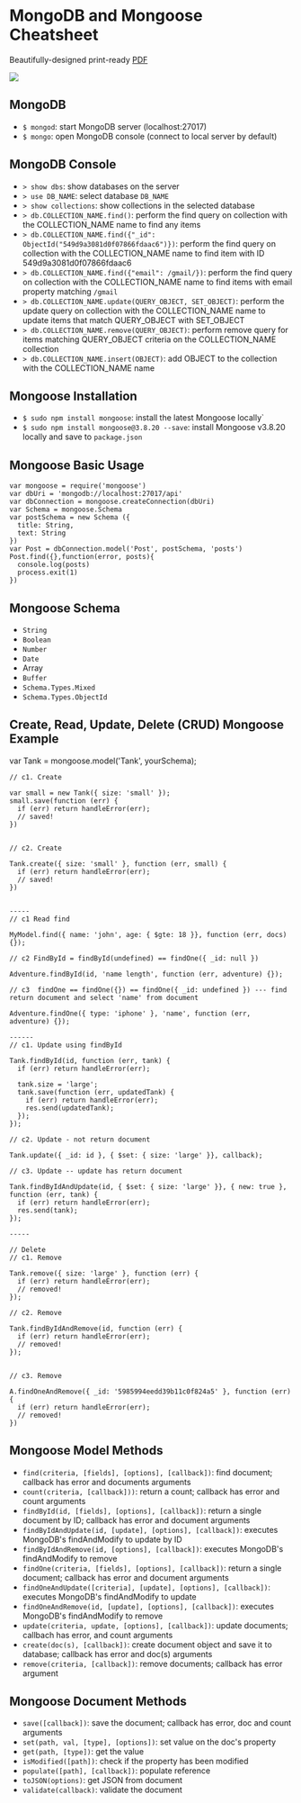 # MongoDB and Mongoose Cheatsheet

Beautifully-designed print-ready [PDF](https://node.university/p/library)

[![](mongodb-mongoose-cover1.png)](https://node.university/p/library)

## MongoDB

* `$ mongod`: start MongoDB server (localhost:27017)
* `$ mongo`: open MongoDB console (connect to local server by default)

## MongoDB Console

* `> show dbs`: show databases on the server
* `> use DB_NAME`: select database `DB_NAME`
* `> show collections`: show collections in the selected database
* `> db.COLLECTION_NAME.find()`: perform the find query on collection with the COLLECTION_NAME name to find any items
* `> db.COLLECTION_NAME.find({"_id": ObjectId("549d9a3081d0f07866fdaac6")})`: perform the find query on collection with the COLLECTION_NAME name to find item with ID 549d9a3081d0f07866fdaac6
* `> db.COLLECTION_NAME.find({"email": /gmail/})`: perform the find query on collection with the COLLECTION_NAME name to find items with email property matching `/gmail`
* `> db.COLLECTION_NAME.update(QUERY_OBJECT, SET_OBJECT)`: perform the update query on collection with the COLLECTION_NAME name to update items that match QUERY_OBJECT with SET_OBJECT
* `> db.COLLECTION_NAME.remove(QUERY_OBJECT)`: perform remove query for items matching QUERY_OBJECT criteria on the COLLECTION_NAME collection
* `> db.COLLECTION_NAME.insert(OBJECT)`: add OBJECT to the collection with the COLLECTION_NAME name


## Mongoose Installation

* `$ sudo npm install mongoose`: install the latest Mongoose locally`
* `$ sudo npm install mongoose@3.8.20 --save`: install Mongoose v3.8.20 locally and save to `package.json`

## Mongoose Basic Usage

```
var mongoose = require('mongoose')
var dbUri = 'mongodb://localhost:27017/api'
var dbConnection = mongoose.createConnection(dbUri)
var Schema = mongoose.Schema
var postSchema = new Schema ({
  title: String,
  text: String
})
var Post = dbConnection.model('Post', postSchema, 'posts')
Post.find({},function(error, posts){
  console.log(posts)
  process.exit(1)
})
```

## Mongoose Schema

* `String`
* `Boolean`
* `Number`
* `Date`
* Array
* `Buffer`
* `Schema.Types.Mixed`
* `Schema.Types.ObjectId`

## Create, Read, Update, Delete (CRUD) Mongoose Example

var Tank = mongoose.model('Tank', yourSchema);

```
// c1. Create

var small = new Tank({ size: 'small' });
small.save(function (err) {
  if (err) return handleError(err);
  // saved!
})


// c2. Create

Tank.create({ size: 'small' }, function (err, small) {
  if (err) return handleError(err);
  // saved!
})


-----
// c1 Read find

MyModel.find({ name: 'john', age: { $gte: 18 }}, function (err, docs) {});

// c2 FindById = findById(undefined) == findOne({ _id: null })

Adventure.findById(id, 'name length', function (err, adventure) {});

// c3  findOne == findOne({}) == findOne({ _id: undefined }) --- find return document and select 'name' from document

Adventure.findOne({ type: 'iphone' }, 'name', function (err, adventure) {});

------
// c1. Update using findById

Tank.findById(id, function (err, tank) {
  if (err) return handleError(err);
  
  tank.size = 'large';
  tank.save(function (err, updatedTank) {
    if (err) return handleError(err);
    res.send(updatedTank);
  });
});

// c2. Update - not return document

Tank.update({ _id: id }, { $set: { size: 'large' }}, callback);

// c3. Update -- update has return document

Tank.findByIdAndUpdate(id, { $set: { size: 'large' }}, { new: true }, function (err, tank) {
  if (err) return handleError(err);
  res.send(tank);
});

-----

// Delete
// c1. Remove

Tank.remove({ size: 'large' }, function (err) {
  if (err) return handleError(err);
  // removed!
});

// c2. Remove 

Tank.findByIdAndRemove(id, function (err) {
  if (err) return handleError(err);
  // removed!
});


// c3. Remove 

A.findOneAndRemove({ _id: '5985994eedd39b11c0f824a5' }, function (err) {
  if (err) return handleError(err);
  // removed!
})

```

## Mongoose Model Methods


* `find(criteria, [fields], [options], [callback])`: find document; callback has error and documents arguments
* `count(criteria, [callback]))`: return a count; callback has error and count arguments
* `findById(id, [fields], [options], [callback])`: return a single document by ID; callback has error and document arguments
* `findByIdAndUpdate(id, [update], [options], [callback])`: executes MongoDB's findAndModify to update by ID
* `findByIdAndRemove(id, [options], [callback])`: executes MongoDB's findAndModify to remove
* `findOne(criteria, [fields], [options], [callback])`: return a single document; callback has error and document arguments
* `findOneAndUpdate([criteria], [update], [options], [callback])`: executes MongoDB's findAndModify to update
* `findOneAndRemove(id, [update], [options], [callback])`: executes MongoDB's findAndModify to remove
* `update(criteria, update, [options], [callback])`: update documents; callbach has error, and count arguments
* `create(doc(s), [callback])`: create document object and save it to database; callback has error and doc(s) arguments
* `remove(criteria, [callback])`: remove documents; callback has error argument

## Mongoose Document Methods

* `save([callback])`: save the document; callback has error, doc and count arguments
* `set(path, val, [type], [options])`: set value on the doc's property
* `get(path, [type])`: get the value
* `isModified([path])`: check if the property has been modified
* `populate([path], [callback])`: populate reference
* `toJSON(options)`: get JSON from document
* `validate(callback)`: validate the document
